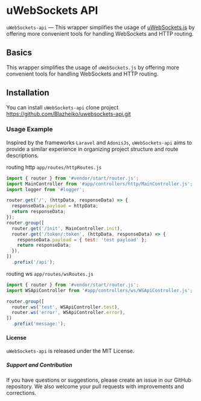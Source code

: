 # uWebSockets API

`uWebSockets-api` — This wrapper simplifies the usage of [uWebSockets.js](https://github.com/uNetworking/uWebSockets.js) by offering more convenient tools for handling WebSockets and HTTP routing.

## Basics

This wrapper simplifies the usage of `uWebSockets.js` by offering more convenient tools for handling WebSockets and HTTP routing.

## Installation

You can install `uWebSockets-api` clone project https://github.com/Blazheiko/uwebsockets-api.git

### Usage Example

Inspired by the frameworks `Laravel` and `AdonisJs`, `uWebSockets-api` aims to provide a similar experience in organizing project structure and route descriptions.

routing http `app/routes/httpRoutes.js`

```js
import { router } from '#vendor/start/router.js';
import MainController from '#app/controllers/http/MainController.js';
import logger from '#logger';

router.get('/', (httpData, responseData) => {
  responseData.payload = httpData;
  return responseData;
});
router.group([
  router.get('/init', MainController.init),
  router.get('/token/:token', (httpData, responseData) => {
    responseData.payload = { test: 'test payload' };
    return responseData;
  }),
])
  .prefix('/api');

```

routing ws `app/routes/wsRoutes.js`

```js
import { router } from '#vendor/start/router.js';
import WSApiController from '#app/controllers/ws/WSApiController.js';

router.group([
  router.ws('test', WSApiController.test),
  router.ws('error', WSApiController.error),
])
  .prefix('message:');

```

#### License

`uWebSockets-api` is released under the MIT License.

##### Support and Contribution

If you have questions or suggestions, please create an issue in our GitHub repository. We also welcome your pull requests with improvements and corrections.
